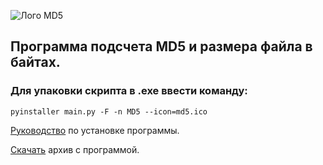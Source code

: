 ![Лого MD5](md5.ico)
## Программа подсчета MD5 и размера файла в байтах. 
### Для упаковки скрипта в .exe ввести команду: 
 `pyinstaller main.py -F -n MD5 --icon=md5.ico`

[Руководство](/md5_exe/README.md) по установке программы.

[Скачать](md5.rar) архив с программой.
